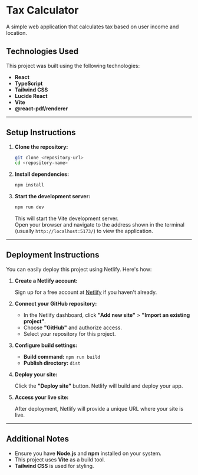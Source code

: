 # Tax Calculator

A simple web application that calculates tax based on user income and location.

## Technologies Used

This project was built using the following technologies:

- **React**  
- **TypeScript**
- **Tailwind CSS** 
- **Lucide React**
- **Vite**
- **@react-pdf/renderer**

---

## Setup Instructions

1. **Clone the repository:**

   ```bash
   git clone <repository-url>
   cd <repository-name>
   ```

2. **Install dependencies:**

   ```bash
   npm install
   ```

3. **Start the development server:**

   ```bash
   npm run dev
   ```

   This will start the Vite development server.  
   Open your browser and navigate to the address shown in the terminal (usually `http://localhost:5173/`) to view the application.

---

## Deployment Instructions

You can easily deploy this project using Netlify. Here's how:

1. **Create a Netlify account:**

   Sign up for a free account at [Netlify](https://www.netlify.com/) if you haven't already.

2. **Connect your GitHub repository:**

   - In the Netlify dashboard, click **"Add new site"** > **"Import an existing project"**.
   - Choose **"GitHub"** and authorize access.
   - Select your repository for this project.

3. **Configure build settings:**

   - **Build command:** `npm run build`  
   - **Publish directory:** `dist`

4. **Deploy your site:**

   Click the **"Deploy site"** button. Netlify will build and deploy your app.

5. **Access your live site:**

   After deployment, Netlify will provide a unique URL where your site is live.

---

## Additional Notes

- Ensure you have **Node.js** and **npm** installed on your system.
- This project uses **Vite** as a build tool.
- **Tailwind CSS** is used for styling.

